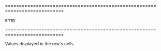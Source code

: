 <!--**
/*-------------------------------------------
    Auto-generated file. Do not modify.
-------------------------------------------

**-->
===========================================================================
<!--type-->array<!--/type-->
===========================================================================

<!--shortDescription-->
Values displayed in the row's cells.
<!--/shortDescription-->

<!--fullDescription-->

<!--/fullDescription-->